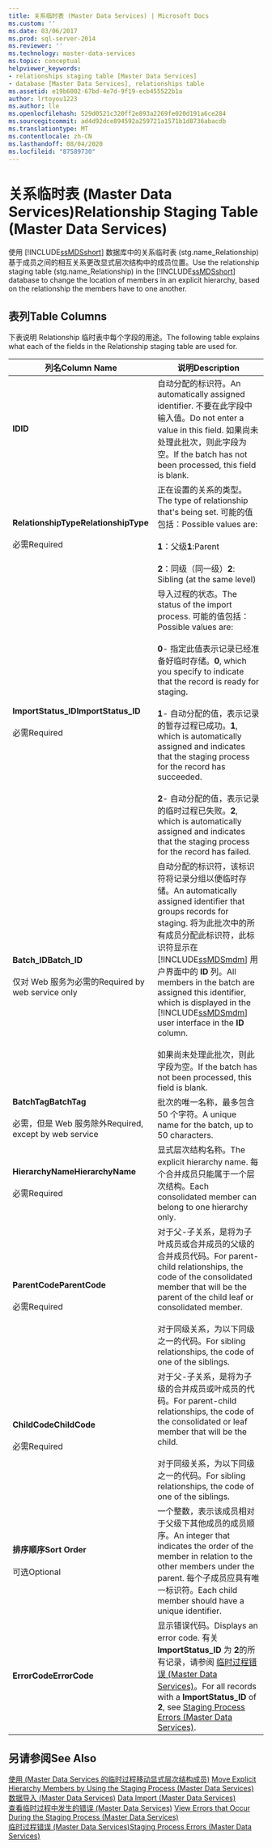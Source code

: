 ```yaml
---
title: 关系临时表 (Master Data Services) | Microsoft Docs
ms.custom: ''
ms.date: 03/06/2017
ms.prod: sql-server-2014
ms.reviewer: ''
ms.technology: master-data-services
ms.topic: conceptual
helpviewer_keywords:
- relationships staging table [Master Data Services]
- database [Master Data Services], relationships table
ms.assetid: e19b6002-67bd-4e7d-9f19-ecb455522b1a
author: lrtoyou1223
ms.author: lle
ms.openlocfilehash: 529d0521c320ff2e893a2269fe020d191a6ce284
ms.sourcegitcommit: ad4d92dce894592a259721a1571b1d8736abacdb
ms.translationtype: MT
ms.contentlocale: zh-CN
ms.lasthandoff: 08/04/2020
ms.locfileid: "87589730"
---
```

# <a name="relationship-staging-table-master-data-services"></a><span data-ttu-id="1667c-102">关系临时表 (Master Data Services)</span><span class="sxs-lookup"><span data-stu-id="1667c-102">Relationship Staging Table (Master Data Services)</span></span>
  <span data-ttu-id="1667c-103">使用 [!INCLUDE[ssMDSshort](../includes/ssmdsshort-md.md)] 数据库中的关系临时表 (stg.name_Relationship) 基于成员之间的相互关系更改显式层次结构中的成员位置。</span><span class="sxs-lookup"><span data-stu-id="1667c-103">Use the relationship staging table (stg.name_Relationship) in the [!INCLUDE[ssMDSshort](../includes/ssmdsshort-md.md)] database to change the location of members in an explicit hierarchy, based on the relationship the members have to one another.</span></span>  
  
##  <a name="table-columns"></a><a name="TableColumns"></a><span data-ttu-id="1667c-104">表列</span><span class="sxs-lookup"><span data-stu-id="1667c-104">Table Columns</span></span>  
 <span data-ttu-id="1667c-105">下表说明 Relationship 临时表中每个字段的用途。</span><span class="sxs-lookup"><span data-stu-id="1667c-105">The following table explains what each of the fields in the Relationship staging table are used for.</span></span>  
  
|<span data-ttu-id="1667c-106">列名</span><span class="sxs-lookup"><span data-stu-id="1667c-106">Column Name</span></span>|<span data-ttu-id="1667c-107">说明</span><span class="sxs-lookup"><span data-stu-id="1667c-107">Description</span></span>|  
|-----------------|-----------------|  
|<span data-ttu-id="1667c-108">**ID**</span><span class="sxs-lookup"><span data-stu-id="1667c-108">**ID**</span></span>|<span data-ttu-id="1667c-109">自动分配的标识符。</span><span class="sxs-lookup"><span data-stu-id="1667c-109">An automatically assigned identifier.</span></span> <span data-ttu-id="1667c-110">不要在此字段中输入值。</span><span class="sxs-lookup"><span data-stu-id="1667c-110">Do not enter a value in this field.</span></span> <span data-ttu-id="1667c-111">如果尚未处理此批次，则此字段为空。</span><span class="sxs-lookup"><span data-stu-id="1667c-111">If the batch has not been processed, this field is blank.</span></span>|  
|<span data-ttu-id="1667c-112">**RelationshipType**</span><span class="sxs-lookup"><span data-stu-id="1667c-112">**RelationshipType**</span></span><br /><br /> <span data-ttu-id="1667c-113">必需</span><span class="sxs-lookup"><span data-stu-id="1667c-113">Required</span></span>|<span data-ttu-id="1667c-114">正在设置的关系的类型。</span><span class="sxs-lookup"><span data-stu-id="1667c-114">The type of relationship that's being set.</span></span> <span data-ttu-id="1667c-115">可能的值包括：</span><span class="sxs-lookup"><span data-stu-id="1667c-115">Possible values are:</span></span><br /><br /> <span data-ttu-id="1667c-116">**1**：父级</span><span class="sxs-lookup"><span data-stu-id="1667c-116">**1**:Parent</span></span><br /><br /> <span data-ttu-id="1667c-117">**2**：同级（同一级）</span><span class="sxs-lookup"><span data-stu-id="1667c-117">**2**: Sibling (at the same level)</span></span>|  
|<span data-ttu-id="1667c-118">**ImportStatus_ID**</span><span class="sxs-lookup"><span data-stu-id="1667c-118">**ImportStatus_ID**</span></span><br /><br /> <span data-ttu-id="1667c-119">必需</span><span class="sxs-lookup"><span data-stu-id="1667c-119">Required</span></span>|<span data-ttu-id="1667c-120">导入过程的状态。</span><span class="sxs-lookup"><span data-stu-id="1667c-120">The status of the import process.</span></span> <span data-ttu-id="1667c-121">可能的值包括：</span><span class="sxs-lookup"><span data-stu-id="1667c-121">Possible values are:</span></span><br /><br /> <span data-ttu-id="1667c-122">**0**- 指定此值表示记录已经准备好临时存储。</span><span class="sxs-lookup"><span data-stu-id="1667c-122">**0**, which you specify to indicate that the record is ready for staging.</span></span><br /><br /> <span data-ttu-id="1667c-123">**1**- 自动分配的值，表示记录的暂存过程已成功。</span><span class="sxs-lookup"><span data-stu-id="1667c-123">**1**, which is automatically assigned and indicates that the staging process for the record has succeeded.</span></span><br /><br /> <span data-ttu-id="1667c-124">**2**- 自动分配的值，表示记录的临时过程已失败。</span><span class="sxs-lookup"><span data-stu-id="1667c-124">**2**, which is automatically assigned and indicates that the staging process for the record has failed.</span></span>|  
|<span data-ttu-id="1667c-125">**Batch_ID**</span><span class="sxs-lookup"><span data-stu-id="1667c-125">**Batch_ID**</span></span><br /><br /> <span data-ttu-id="1667c-126">仅对 Web 服务为必需的</span><span class="sxs-lookup"><span data-stu-id="1667c-126">Required by web service only</span></span>|<span data-ttu-id="1667c-127">自动分配的标识符，该标识符将记录分组以便临时存储。</span><span class="sxs-lookup"><span data-stu-id="1667c-127">An automatically assigned identifier that groups records for staging.</span></span> <span data-ttu-id="1667c-128">将为此批次中的所有成员分配此标识符，此标识符显示在 [!INCLUDE[ssMDSmdm](../includes/ssmdsmdm-md.md)] 用户界面中的 **ID** 列。</span><span class="sxs-lookup"><span data-stu-id="1667c-128">All members in the batch are assigned this identifier, which is displayed in the [!INCLUDE[ssMDSmdm](../includes/ssmdsmdm-md.md)] user interface in the **ID** column.</span></span><br /><br /> <span data-ttu-id="1667c-129">如果尚未处理此批次，则此字段为空。</span><span class="sxs-lookup"><span data-stu-id="1667c-129">If the batch has not been processed, this field is blank.</span></span>|  
|<span data-ttu-id="1667c-130">**BatchTag**</span><span class="sxs-lookup"><span data-stu-id="1667c-130">**BatchTag**</span></span><br /><br /> <span data-ttu-id="1667c-131">必需，但是 Web 服务除外</span><span class="sxs-lookup"><span data-stu-id="1667c-131">Required, except by web service</span></span>|<span data-ttu-id="1667c-132">批次的唯一名称，最多包含 50 个字符。</span><span class="sxs-lookup"><span data-stu-id="1667c-132">A unique name for the batch, up to 50 characters.</span></span>|  
|<span data-ttu-id="1667c-133">**HierarchyName**</span><span class="sxs-lookup"><span data-stu-id="1667c-133">**HierarchyName**</span></span><br /><br /> <span data-ttu-id="1667c-134">必需</span><span class="sxs-lookup"><span data-stu-id="1667c-134">Required</span></span>|<span data-ttu-id="1667c-135">显式层次结构名称。</span><span class="sxs-lookup"><span data-stu-id="1667c-135">The explicit hierarchy name.</span></span> <span data-ttu-id="1667c-136">每个合并成员只能属于一个层次结构。</span><span class="sxs-lookup"><span data-stu-id="1667c-136">Each consolidated member can belong to one hierarchy only.</span></span>|  
|<span data-ttu-id="1667c-137">**ParentCode**</span><span class="sxs-lookup"><span data-stu-id="1667c-137">**ParentCode**</span></span><br /><br /> <span data-ttu-id="1667c-138">必需</span><span class="sxs-lookup"><span data-stu-id="1667c-138">Required</span></span>|<span data-ttu-id="1667c-139">对于父-子关系，是将为子叶成员或合并成员的父级的合并成员代码。</span><span class="sxs-lookup"><span data-stu-id="1667c-139">For parent-child relationships, the code of the consolidated member that will be the parent of the child leaf or consolidated member.</span></span><br /><br /> <span data-ttu-id="1667c-140">对于同级关系，为以下同级之一的代码。</span><span class="sxs-lookup"><span data-stu-id="1667c-140">For sibling relationships, the code of one of the siblings.</span></span>|  
|<span data-ttu-id="1667c-141">**ChildCode**</span><span class="sxs-lookup"><span data-stu-id="1667c-141">**ChildCode**</span></span><br /><br /> <span data-ttu-id="1667c-142">必需</span><span class="sxs-lookup"><span data-stu-id="1667c-142">Required</span></span>|<span data-ttu-id="1667c-143">对于父-子关系，是将为子级的合并成员或叶成员的代码。</span><span class="sxs-lookup"><span data-stu-id="1667c-143">For parent-child relationships, the code of the consolidated or leaf member that will be the child.</span></span><br /><br /> <span data-ttu-id="1667c-144">对于同级关系，为以下同级之一的代码。</span><span class="sxs-lookup"><span data-stu-id="1667c-144">For sibling relationships, the code of one of the siblings.</span></span>|  
|<span data-ttu-id="1667c-145">**排序顺序**</span><span class="sxs-lookup"><span data-stu-id="1667c-145">**Sort Order**</span></span><br /><br /> <span data-ttu-id="1667c-146">可选</span><span class="sxs-lookup"><span data-stu-id="1667c-146">Optional</span></span>|<span data-ttu-id="1667c-147">一个整数，表示该成员相对于父级下其他成员的成员顺序。</span><span class="sxs-lookup"><span data-stu-id="1667c-147">An integer that indicates the order of the member in relation to the other members under the parent.</span></span> <span data-ttu-id="1667c-148">每个子成员应具有唯一标识符。</span><span class="sxs-lookup"><span data-stu-id="1667c-148">Each child member should have a unique identifier.</span></span>|  
|<span data-ttu-id="1667c-149">**ErrorCode**</span><span class="sxs-lookup"><span data-stu-id="1667c-149">**ErrorCode**</span></span>|<span data-ttu-id="1667c-150">显示错误代码。</span><span class="sxs-lookup"><span data-stu-id="1667c-150">Displays an error code.</span></span> <span data-ttu-id="1667c-151">有关 **ImportStatus_ID** 为 **2**的所有记录，请参阅 [临时过程错误 (Master Data Services)](staging-process-errors-master-data-services.md)。</span><span class="sxs-lookup"><span data-stu-id="1667c-151">For all records with a **ImportStatus_ID** of **2**, see [Staging Process Errors &#40;Master Data Services&#41;](staging-process-errors-master-data-services.md).</span></span>|  
  
## <a name="see-also"></a><span data-ttu-id="1667c-152">另请参阅</span><span class="sxs-lookup"><span data-stu-id="1667c-152">See Also</span></span>  
 <span data-ttu-id="1667c-153">[使用 &#40;Master Data Services 的临时过程移动显式层次结构成员&#41;](add-update-and-delete-data-master-data-services.md) </span><span class="sxs-lookup"><span data-stu-id="1667c-153">[Move Explicit Hierarchy Members by Using the Staging Process &#40;Master Data Services&#41;](add-update-and-delete-data-master-data-services.md) </span></span>  
 <span data-ttu-id="1667c-154">[数据导入 &#40;Master Data Services&#41;](overview-importing-data-from-tables-master-data-services.md) </span><span class="sxs-lookup"><span data-stu-id="1667c-154">[Data Import &#40;Master Data Services&#41;](overview-importing-data-from-tables-master-data-services.md) </span></span>  
 <span data-ttu-id="1667c-155">[查看临时过程中发生的错误 &#40;Master Data Services&#41;](view-errors-that-occur-during-staging-master-data-services.md) </span><span class="sxs-lookup"><span data-stu-id="1667c-155">[View Errors that Occur During the Staging Process &#40;Master Data Services&#41;](view-errors-that-occur-during-staging-master-data-services.md) </span></span>  
 [<span data-ttu-id="1667c-156">临时过程错误 (Master Data Services)</span><span class="sxs-lookup"><span data-stu-id="1667c-156">Staging Process Errors &#40;Master Data Services&#41;</span></span>](staging-process-errors-master-data-services.md)  
  
  
